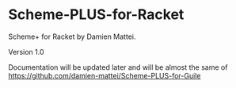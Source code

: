 # Scheme-PLUS-for-Racket
Scheme+ for Racket by Damien Mattei.

Version 1.0

Documentation will be updated later and will be almost the same of https://github.com/damien-mattei/Scheme-PLUS-for-Guile


